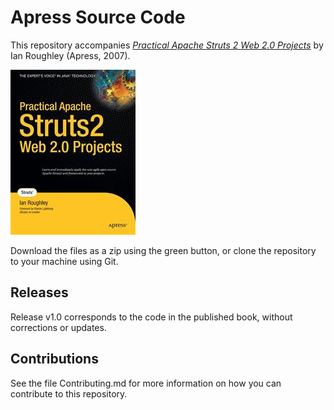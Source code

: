 # Apress Source Code

This repository accompanies [*Practical Apache Struts 2 Web 2.0 Projects*](http://www.apress.com/9781590599037) by Ian Roughley (Apress, 2007).

![Cover image](9781590599037.jpg)

Download the files as a zip using the green button, or clone the repository to your machine using Git.

## Releases

Release v1.0 corresponds to the code in the published book, without corrections or updates.

## Contributions

See the file Contributing.md for more information on how you can contribute to this repository.
